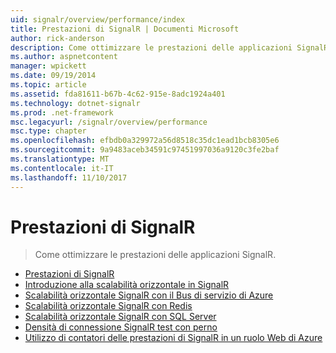 ```yaml
---
uid: signalr/overview/performance/index
title: Prestazioni di SignalR | Documenti Microsoft
author: rick-anderson
description: Come ottimizzare le prestazioni delle applicazioni SignalR.
ms.author: aspnetcontent
manager: wpickett
ms.date: 09/19/2014
ms.topic: article
ms.assetid: fda81611-b67b-4c62-915e-8adc1924a401
ms.technology: dotnet-signalr
ms.prod: .net-framework
msc.legacyurl: /signalr/overview/performance
msc.type: chapter
ms.openlocfilehash: efbdb0a329972a56d8518c35dc1ead1bcb8305e6
ms.sourcegitcommit: 9a9483aceb34591c97451997036a9120c3fe2baf
ms.translationtype: MT
ms.contentlocale: it-IT
ms.lasthandoff: 11/10/2017
---
```

<a name="signalr-performance"></a>Prestazioni di SignalR
====================
> Come ottimizzare le prestazioni delle applicazioni SignalR.


- [Prestazioni di SignalR](signalr-performance.md)
- [Introduzione alla scalabilità orizzontale in SignalR](scaleout-in-signalr.md)
- [Scalabilità orizzontale SignalR con il Bus di servizio di Azure](scaleout-with-windows-azure-service-bus.md)
- [Scalabilità orizzontale SignalR con Redis](scaleout-with-redis.md)
- [Scalabilità orizzontale SignalR con SQL Server](scaleout-with-sql-server.md)
- [Densità di connessione SignalR test con perno](signalr-connection-density-testing-with-crank.md)
- [Utilizzo di contatori delle prestazioni di SignalR in un ruolo Web di Azure](using-signalr-performance-counters-in-an-azure-web-role.md)
